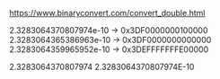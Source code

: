 https://www.binaryconvert.com/convert_double.html

2.3283064370807974e-10 -> 0x3DF0000000100000
2.3283064365386963e-10 -> 0x3DF0000000000000
2.3283064359965952e-10 -> 0x3DEFFFFFFFE00000

2.3283064370807974
2.3283064370807974E-10